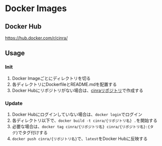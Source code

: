 # Docker Images

## Docker Hub

https://hub.docker.com/r/cinra/

## Usage

### Init

1. Docker Imageごとにディレクトリを切る
1. 各ディレクトリにDockerfileとREADME.mdを配置する
1. Docker Hubにリポジトリがない場合は、[cinraリポジトリ](https://hub.docker.com/r/cinra/)で作成する

### Update

1. Docker Hubにログインしていない場合は、`docker login`でログイン
1. 各ディレクトリ以下で、`docker build -t cinra/{リポジトリ名} .`を開始する
  1. 必要な場合は、`docker tag cinra/{リポジトリ名} cinra/{リポジトリ名}:{タグ}`でタグ付けする
1. `docker push cinra/{リポジトリ名}`で、`latest`をDocker Hubに反映する